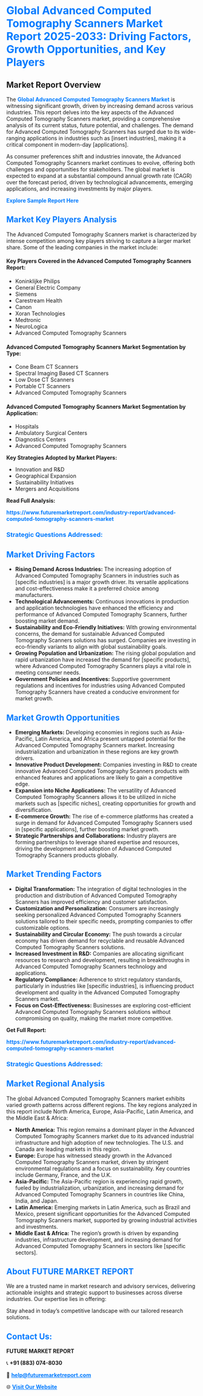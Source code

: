 <h1 style="color: #007BFF;">Global Advanced Computed Tomography Scanners Market Report 2025-2033: Driving Factors, Growth Opportunities, and Key Players</h1>

<section id="overview">
<h2>Market Report Overview</h2>
<p>The <a href="https://www.futuremarketreport.com/industry-report/advanced-computed-tomography-scanners-market" style="color: #007BFF; text-decoration: none;"><strong>Global Advanced Computed Tomography Scanners Market</strong></a> is witnessing significant growth, driven by increasing demand across various industries. This report delves into the key aspects of the Advanced Computed Tomography Scanners market, providing a comprehensive analysis of its current status, future potential, and challenges. The demand for Advanced Computed Tomography Scanners has surged due to its wide-ranging applications in industries such as [insert industries], making it a critical component in modern-day [applications].</p>
<p>As consumer preferences shift and industries innovate, the Advanced Computed Tomography Scanners market continues to evolve, offering both challenges and opportunities for stakeholders. The global market is expected to expand at a substantial compound annual growth rate (CAGR) over the forecast period, driven by technological advancements, emerging applications, and increasing investments by major players.</p>
</section>

<section id="overview">
<p><a href="https://www.futuremarketreport.com/request-sample/reportId=100351" style="color: #007BFF; text-decoration: none;"><strong>Explore Sample Report Here</strong></a></p>
</section>

<section id="key-players">
<h2 style="color: #007BFF;">Market Key Players Analysis</h2>
<p>The Advanced Computed Tomography Scanners market is characterized by intense competition among key players striving to capture a larger market share. Some of the leading companies in the market include:</p>
<h4>Key Players Covered in the Advanced Computed Tomography Scanners Report:</h4>
<ul><li>Koninklijke Philips</li><li>General Electric Company</li><li>Siemens</li><li>Carestream Health</li><li>Canon</li><li>Xoran Technologies</li><li>Medtronic</li><li>NeuroLogica</li><li>Advanced Computed Tomography Scanners</li></ul>
<h4>Advanced Computed Tomography Scanners Market Segmentation by Type:</h4>
<ul><li>Cone Beam CT Scanners</li><li>Spectral Imaging Based CT Scanners</li><li>Low Dose CT Scanners</li><li>Portable CT Scanners</li><li>Advanced Computed Tomography Scanners</li></ul>

<h4>Advanced Computed Tomography Scanners Market Segmentation by Application:</h4>
<ul><li>Hospitals</li><li>Ambulatory Surgical Centers</li><li>Diagnostics Centers</li><li>Advanced Computed Tomography Scanners</li></ul>
<p><strong>Key Strategies Adopted by Market Players:</strong></p>
<ul>
<li>Innovation and R&D</li>
<li>Geographical Expansion</li>
<li>Sustainability Initiatives</li>
<li>Mergers and Acquisitions</li>
</ul>
</section>

<section>
<p><strong>Read Full Analysis: </strong></p><a href="https://www.futuremarketreport.com/industry-report/advanced-computed-tomography-scanners-market" style="color: #007BFF; text-decoration: none;"><strong>https://www.futuremarketreport.com/industry-report/advanced-computed-tomography-scanners-market</strong></a>
<h3 style="color: #007BFF;">Strategic Questions Addressed:</h3>
</section>

<section id="driving-factors">
<h2 style="color: #007BFF;">Market Driving Factors</h2>
<ul>
<li><strong>Rising Demand Across Industries:</strong> The increasing adoption of Advanced Computed Tomography Scanners in industries such as [specific industries] is a major growth driver. Its versatile applications and cost-effectiveness make it a preferred choice among manufacturers.</li>
<li><strong>Technological Advancements:</strong> Continuous innovations in production and application technologies have enhanced the efficiency and performance of Advanced Computed Tomography Scanners, further boosting market demand.</li>
<li><strong>Sustainability and Eco-Friendly Initiatives:</strong> With growing environmental concerns, the demand for sustainable Advanced Computed Tomography Scanners solutions has surged. Companies are investing in eco-friendly variants to align with global sustainability goals.</li>
<li><strong>Growing Population and Urbanization:</strong> The rising global population and rapid urbanization have increased the demand for [specific products], where Advanced Computed Tomography Scanners plays a vital role in meeting consumer needs.</li>
<li><strong>Government Policies and Incentives:</strong> Supportive government regulations and incentives for industries using Advanced Computed Tomography Scanners have created a conducive environment for market growth.</li>
</ul>
</section>

<section id="growth-opportunities">
<h2 style="color: #007BFF;">Market Growth Opportunities</h2>
<ul>
<li><strong>Emerging Markets:</strong> Developing economies in regions such as Asia-Pacific, Latin America, and Africa present untapped potential for the Advanced Computed Tomography Scanners market. Increasing industrialization and urbanization in these regions are key growth drivers.</li>
<li><strong>Innovative Product Development:</strong> Companies investing in R&D to create innovative Advanced Computed Tomography Scanners products with enhanced features and applications are likely to gain a competitive edge.</li>
<li><strong>Expansion into Niche Applications:</strong> The versatility of Advanced Computed Tomography Scanners allows it to be utilized in niche markets such as [specific niches], creating opportunities for growth and diversification.</li>
<li><strong>E-commerce Growth:</strong> The rise of e-commerce platforms has created a surge in demand for Advanced Computed Tomography Scanners used in [specific applications], further boosting market growth.</li>
<li><strong>Strategic Partnerships and Collaborations:</strong> Industry players are forming partnerships to leverage shared expertise and resources, driving the development and adoption of Advanced Computed Tomography Scanners products globally.</li>
</ul>
</section>

<section id="trending-factors">
<h2 style="color: #007BFF;">Market Trending Factors</h2>
<ul>
<li><strong>Digital Transformation:</strong> The integration of digital technologies in the production and distribution of Advanced Computed Tomography Scanners has improved efficiency and customer satisfaction.</li>
<li><strong>Customization and Personalization:</strong> Consumers are increasingly seeking personalized Advanced Computed Tomography Scanners solutions tailored to their specific needs, prompting companies to offer customizable options.</li>
<li><strong>Sustainability and Circular Economy:</strong> The push towards a circular economy has driven demand for recyclable and reusable Advanced Computed Tomography Scanners solutions.</li>
<li><strong>Increased Investment in R&D:</strong> Companies are allocating significant resources to research and development, resulting in breakthroughs in Advanced Computed Tomography Scanners technology and applications.</li>
<li><strong>Regulatory Compliance:</strong> Adherence to strict regulatory standards, particularly in industries like [specific industries], is influencing product development and quality in the Advanced Computed Tomography Scanners market.</li>
<li><strong>Focus on Cost-Effectiveness:</strong> Businesses are exploring cost-efficient Advanced Computed Tomography Scanners solutions without compromising on quality, making the market more competitive.</li>
</ul>
</section>

<section>
<p><strong>Get Full Report: </strong></p><a href="https://www.futuremarketreport.com/industry-report/advanced-computed-tomography-scanners-market" style="color: #007BFF; text-decoration: none;"><strong>https://www.futuremarketreport.com/industry-report/advanced-computed-tomography-scanners-market</strong></a>
<h3 style="color: #007BFF;">Strategic Questions Addressed:</h3>
</section>


<section id="regional-analysis">
<h2 style="color: #007BFF;">Market Regional Analysis</h2>
<p>The global Advanced Computed Tomography Scanners market exhibits varied growth patterns across different regions. The key regions analyzed in this report include North America, Europe, Asia-Pacific, Latin America, and the Middle East & Africa:</p>
<ul>
<li><strong>North America:</strong> This region remains a dominant player in the Advanced Computed Tomography Scanners market due to its advanced industrial infrastructure and high adoption of new technologies. The U.S. and Canada are leading markets in this region.</li>
<li><strong>Europe:</strong> Europe has witnessed steady growth in the Advanced Computed Tomography Scanners market, driven by stringent environmental regulations and a focus on sustainability. Key countries include Germany, France, and the U.K.</li>
<li><strong>Asia-Pacific:</strong> The Asia-Pacific region is experiencing rapid growth, fueled by industrialization, urbanization, and increasing demand for Advanced Computed Tomography Scanners in countries like China, India, and Japan.</li>
<li><strong>Latin America:</strong> Emerging markets in Latin America, such as Brazil and Mexico, present significant opportunities for the Advanced Computed Tomography Scanners market, supported by growing industrial activities and investments.</li>
<li><strong>Middle East & Africa:</strong> The region’s growth is driven by expanding industries, infrastructure development, and increasing demand for Advanced Computed Tomography Scanners in sectors like [specific sectors].</li>
</ul>
</section>

<footer>
<h2 style="color: #007BFF;">About FUTURE MARKET REPORT</h2>
<p>We are a trusted name in market research and advisory services, delivering actionable insights and strategic support to businesses across diverse industries. Our expertise lies in offering:</p>

<p>Stay ahead in today’s competitive landscape with our tailored research solutions.</p>

<h2 style="color: #007BFF;">Contact Us:</h2>
<p><strong>FUTURE MARKET REPORT</strong></p>
<p>📞 <strong>+91 (883) 074-8030</strong></p>
<p>📧 <strong><a href="mailto:help@futuremarketreport.com" style="color: #007BFF;">help@futuremarketreport.com</a></strong></p>
<p>🌐 <strong><a href="https://www.futuremarketreport.com/" style="color: #007BFF;">Visit Our Website</a></strong></p>
</footer>